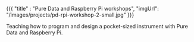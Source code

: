 {{{
  "title" : "Pure Data and Raspberry Pi workshops",
  "imgUrl": "/images/projects/pd-rpi-workshop-2-small.jpg"
}}}

Teaching how to program and design a pocket-sized instrument with Pure Data and Raspberry Pi.

<img data-src="/images/projects/pd-rpi-workshop-3.jpg" style="width:100%" />

<iframe data-src="//player.vimeo.com/video/98737686?byline=0&portrait=0" width="100%" frameborder="0" webkitallowfullscreen mozallowfullscreen allowfullscreen></iframe>
<iframe data-src="//player.vimeo.com/video/76642179?byline=0&portrait=0" width="100%" frameborder="0" webkitallowfullscreen mozallowfullscreen allowfullscreen></iframe>
<iframe data-src="//player.vimeo.com/video/76307579?byline=0&portrait=0" width="100%" frameborder="0" webkitallowfullscreen mozallowfullscreen allowfullscreen></iframe>